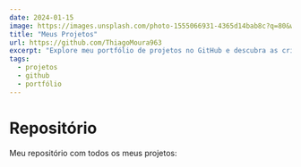 ```yaml
---
date: 2024-01-15
image: https://images.unsplash.com/photo-1555066931-4365d14bab8c?q=80&w=1740&auto=format&fit=crop&ixlib=rb-4.0.3&ixid=M3wxMjA3fDB8MHxwaG90by1wYWdlfHx8fGVufDB8fHx8fA%3D%3D
title: "Meus Projetos"
url: https://github.com/ThiagoMoura963
excerpt: "Explore meu portfólio de projetos no GitHub e descubra as criações que tenho trabalhado."
tags:
  - projetos
  - github
  - portfólio
---
```


# Repositório

Meu repositório com todos os meus projetos: